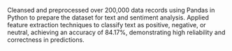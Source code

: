 Cleansed and preprocessed over 200,000 data records using Pandas in Python to prepare the dataset for text and sentiment analysis. Applied feature extraction techniques to classify text as positive, negative, or neutral, achieving an accuracy of 84.17%, demonstrating high reliability and correctness in predictions.

